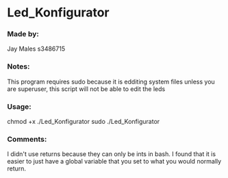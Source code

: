 # Led_Konfigurator

### Made by:
Jay Males
s3486715

### Notes:
This program requires sudo because it is edditing system files
unless you are superuser, this script will not be able to edit the leds

### Usage:
chmod +x ./Led_Konfigurator
sudo ./Led_Konfigurator

### Comments:
I didn't use returns because they can only be ints in bash. I found that it is easier to just have a global variable that you set to what you would normally return.
